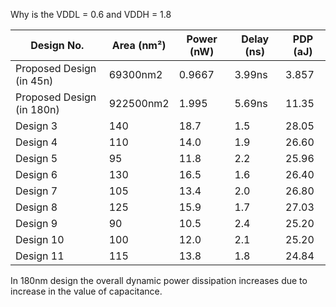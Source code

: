Why is the VDDL = 0.6 and VDDH = 1.8

| Design No. | Area (nm²) | Power (nW) | Delay (ns) | PDP (aJ) |
|------------|------------|------------|------------|----------|
| Proposed Design (in 45n)  | 69300nm2        | 0.9667      | 3.99ns        | 3.857    |
| Proposed Design (in 180n)   | 922500nm2         | 1.995       | 5.69ns       | 11.35    |
| Design 3   | 140        | 18.7       | 1.5        | 28.05    |
| Design 4   | 110        | 14.0       | 1.9        | 26.60    |
| Design 5   | 95         | 11.8       | 2.2        | 25.96    |
| Design 6   | 130        | 16.5       | 1.6        | 26.40    |
| Design 7   | 105        | 13.4       | 2.0        | 26.80    |
| Design 8   | 125        | 15.9       | 1.7        | 27.03    |
| Design 9   | 90         | 10.5       | 2.4        | 25.20    |
| Design 10  | 100        | 12.0       | 2.1        | 25.20    |
| Design 11  | 115        | 13.8       | 1.8        | 24.84    |


In 180nm design the overall dynamic power dissipation increases due to increase in the value of capacitance.
